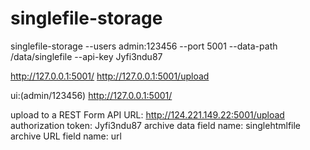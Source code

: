 # singlefile-storage

singlefile-storage --users admin:123456 --port 5001 --data-path /data/singlefile --api-key Jyfi3ndu87

http://127.0.0.1:5001/
http://127.0.0.1:5001/upload

ui:(admin/123456)
http://127.0.0.1:5001/

upload to a REST Form API
URL: http://124.221.149.22:5001/upload
authorization token: Jyfi3ndu87
archive data field name: singlehtmlfile
archive URL field name: url


